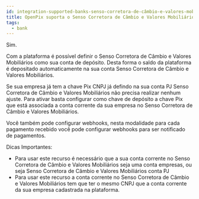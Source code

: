 ```yaml
---
id: integration-supported-banks-senso-corretora-de-câmbio-e-valores-mobiliários
title: OpenPix suporta o Senso Corretora de Câmbio e Valores Mobiliários ?
tags:
  - bank
---
```


Sim.

Com a plataforma é possível definir o Senso Corretora de Câmbio e Valores Mobiliários como sua conta de depósito. Desta forma o saldo da plataforma é depositado automaticamente na sua conta Senso Corretora de Câmbio e Valores Mobiliários.

Se sua empresa já tem a chave Pix CNPJ já defindo na sua conta PJ Senso Corretora de Câmbio e Valores Mobiliários não precisa realizar nenhum ajuste. Para ativar basta configurar como chave de depósito a chave Pix que está associada a conta corrente da sua empresa no Senso Corretora de Câmbio e Valores Mobiliários.

Você também pode configurar webhooks, nesta modalidade para cada pagamento recebido você pode configurar webhooks para ser notificado de pagamentos.

Dicas Importantes:

- Para usar este recurso é necessário que a sua conta corrente no Senso Corretora de Câmbio e Valores Mobiliários seja uma conta empresas, ou seja Senso Corretora de Câmbio e Valores Mobiliários conta PJ
- Para usar este recurso a conta corrente no Senso Corretora de Câmbio e Valores Mobiliários tem que ter o mesmo CNPJ que a conta corrente da sua empresa cadastrada na plataforma.
